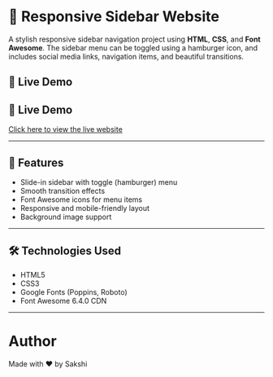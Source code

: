 # 🎨 Responsive Sidebar Website

A stylish responsive sidebar navigation project using **HTML**, **CSS**, and **Font Awesome**. The sidebar menu can be toggled using a hamburger icon, and includes social media links, navigation items, and beautiful transitions.

## 🔗 Live Demo

## 🔗 Live Demo

[Click here to view the live website](https://sakshi330g.github.io/sidebar-project/)


---

## 🧠 Features

- Slide-in sidebar with toggle (hamburger) menu
- Smooth transition effects
- Font Awesome icons for menu items
- Responsive and mobile-friendly layout
- Background image support

---

## 🛠️ Technologies Used

- HTML5
- CSS3
- Google Fonts (Poppins, Roboto)
- Font Awesome 6.4.0 CDN

---

# Author
Made with ❤️ by Sakshi
